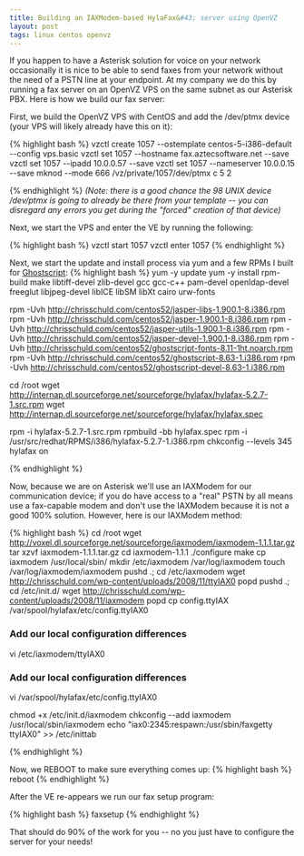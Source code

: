 ```yaml
---
title: Building an IAXModem-based HylaFax&#43; server using OpenVZ
layout: post
tags: linux centos openvz
---
```


If you happen to have a Asterisk solution for voice on your network occasionally it is nice to be able to send faxes from your network without the need of a PSTN line at your endpoint.  At my company we do this by running a fax server on an OpenVZ VPS on the same subnet as our Asterisk PBX.  Here is how we build our fax server:

First, we build the OpenVZ VPS with CentOS and add the /dev/ptmx device (your VPS will likely already have this on it):

{% highlight bash %}
vzctl create 1057 --ostemplate centos-5-i386-default --config vps.basic
vzctl set 1057 --hostname fax.aztecsoftware.net --save
vzctl set 1057 --ipadd 10.0.0.57 --save
vzctl set 1057 --nameserver 10.0.0.15 --save
mknod --mode 666 /vz/private/1057/dev/ptmx c 5 2

{% endhighlight %}
<em>(Note: there is a good chance the 98 UNIX device /dev/ptmx is going to already be there from your template -- you can disregard any errors you get during the "forced" creation of that device)</em>

Next, we start the VPS and enter the VE by running the following:

{% highlight bash %}
vzctl start 1057
vzctl enter 1057
{% endhighlight %}

Next, we start the update and install process via yum and a few RPMs I built for <a href="http://chrisschuld.com/2008/11/updating-ghostscript-on-centos-52-ghostscript-863/">Ghostscript</a>:
{% highlight bash %}
yum -y update
yum -y install rpm-build make libtiff-devel zlib-devel gcc gcc-c++ pam-devel openldap-devel freeglut libjpeg-devel libICE libSM libXt cairo urw-fonts

rpm -Uvh http://chrisschuld.com/centos52/jasper-libs-1.900.1-8.i386.rpm
rpm -Uvh http://chrisschuld.com/centos52/jasper-1.900.1-8.i386.rpm
rpm -Uvh http://chrisschuld.com/centos52/jasper-utils-1.900.1-8.i386.rpm
rpm -Uvh http://chrisschuld.com/centos52/jasper-devel-1.900.1-8.i386.rpm
rpm -Uvh http://chrisschuld.com/centos52/ghostscript-fonts-8.11-1ht.noarch.rpm
rpm -Uvh http://chrisschuld.com/centos52/ghostscript-8.63-1.i386.rpm
rpm -Uvh http://chrisschuld.com/centos52/ghostscript-devel-8.63-1.i386.rpm

cd /root
wget http://internap.dl.sourceforge.net/sourceforge/hylafax/hylafax-5.2.7-1.src.rpm
wget http://internap.dl.sourceforge.net/sourceforge/hylafax/hylafax.spec

rpm -i hylafax-5.2.7-1.src.rpm
rpmbuild -bb hylafax.spec
rpm -i /usr/src/redhat/RPMS/i386/hylafax-5.2.7-1.i386.rpm
chkconfig --levels 345 hylafax on

{% endhighlight %}

Now, because we are on Asterisk we'll use an IAXModem for our communication device; if you do have access to a "real" PSTN by all means use a fax-capable modem and don't use the IAXModem because it is not a good 100% solution.  However, here is our IAXModem method:

{% highlight bash %}
cd /root
wget http://voxel.dl.sourceforge.net/sourceforge/iaxmodem/iaxmodem-1.1.1.tar.gz
tar xzvf iaxmodem-1.1.1.tar.gz
cd iaxmodem-1.1.1
./configure
make
cp iaxmodem /usr/local/sbin/
mkdir /etc/iaxmodem /var/log/iaxmodem
touch /var/log/iaxmodem/iaxmodem
pushd .; cd /etc/iaxmodem
wget http://chrisschuld.com/wp-content/uploads/2008/11/ttyIAX0
popd
pushd .; cd /etc/init.d/
wget http://chrisschuld.com/wp-content/uploads/2008/11/iaxmodem
popd
cp config.ttyIAX /var/spool/hylafax/etc/config.ttyIAX0

### Add our local configuration differences
vi /etc/iaxmodem/ttyIAX0

### Add our local configuration differences
vi /var/spool/hylafax/etc/config.ttyIAX0

chmod +x /etc/init.d/iaxmodem
chkconfig --add iaxmodem
/usr/local/sbin/iaxmodem
echo "iax0:2345:respawn:/usr/sbin/faxgetty ttyIAX0" >> /etc/inittab

{% endhighlight %}

Now, we REBOOT to make sure everything comes up:
{% highlight bash %}
reboot
{% endhighlight %}

After the VE re-appears we run our fax setup program:

{% highlight bash %}
faxsetup
{% endhighlight %}

That should do 90% of the work for you -- no you just have to configure the server for your needs!

